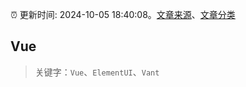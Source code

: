 :alarm_clock: 更新时间: 2024-10-05 18:40:08。[文章来源](/README.md)、[文章分类](/TAGS.md)

## Vue


> 关键字：`Vue`、`ElementUI`、`Vant`



